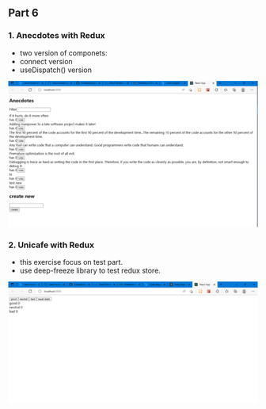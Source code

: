 ## Part 6

### 1. Anecdotes with Redux

- two version of componets:
- connect version 
- useDispatch() version

![home](./redux-anecdotes/public/home.png?raw=true "home")

### 2. Unicafe with Redux

- this exercise focus on test part.
- use deep-freeze library to test redux store.

![home](./unicafe-redux/public/home.png?raw=true "home")